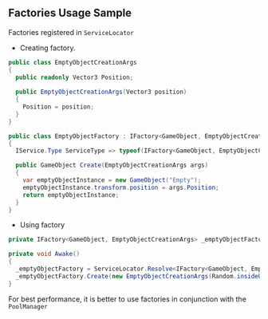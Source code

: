 ## Factories Usage Sample

Factories registered in ```ServiceLocator```

* Creating factory.
```csharp
public class EmptyObjectCreationArgs
{
  public readonly Vector3 Position;  
  
  public EmptyObjectCreationArgs(Vector3 position)
  {
    Position = position;
  }
}

public class EmptyObjectFactory : IFactory<GameObject, EmptyObjectCreationArgs>
{
  IService.Type ServiceType => typeof(IFactory<GameObject, EmptyObjectCreationArgs>);

  public GameObject Create(EmptyObjectCreationArgs args)
  {
    var emptyObjectInstance = new GameObject("Empty");
    emptyObjectInstance.transform.position = args.Position;
    return emptyObjectInstance;
  }
}
```

* Using factory
```csharp
private IFactory<GameObject, EmptyObjectCreationArgs> _emptyObjectFactory;

private void Awake()
{
  _emptyObjectFactory = ServiceLocator.Resolve<IFactory<GameObject, EmptyObjectCreationArgs>>();
  _emptyObjectFactory.Create(new EmptyObjectCreationArgs(Random.insideUnitSphere));
}
```
For best performance, it is better to use factories in conjunction with the ```PoolManager```
